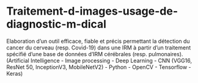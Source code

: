 # Traitement-d-images-usage-de-diagnostic-m-dical
Elaboration d’un outil efficace, fiable et précis permettant la détection du cancer du cerveau (resp. Covid-19) dans une IRM à partir d’un traitement spécifié d’une base de données d’IRM cérébrales (resp. pulmonaires). (Artificial Intelligence - Image processing - Deep Learning - CNN (VGG16, ResNet 50, InceptionV3, MobileNetV2) - Python - OpenCV - Tensorflow - Keras)
